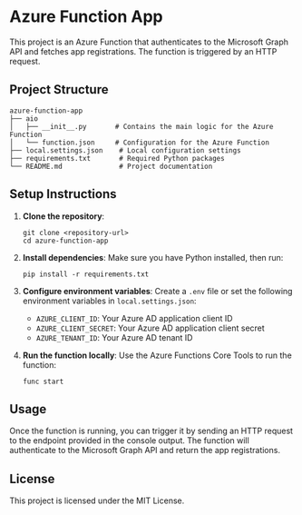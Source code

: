 # Azure Function App

This project is an Azure Function that authenticates to the Microsoft Graph API and fetches app registrations. The function is triggered by an HTTP request.

## Project Structure

```
azure-function-app
├── aio
│   ├── __init__.py       # Contains the main logic for the Azure Function
│   └── function.json     # Configuration for the Azure Function
├── local.settings.json    # Local configuration settings
├── requirements.txt       # Required Python packages
└── README.md              # Project documentation
```

## Setup Instructions

1. **Clone the repository**:
   ```
   git clone <repository-url>
   cd azure-function-app
   ```

2. **Install dependencies**:
   Make sure you have Python installed, then run:
   ```
   pip install -r requirements.txt
   ```

3. **Configure environment variables**:
   Create a `.env` file or set the following environment variables in `local.settings.json`:
   - `AZURE_CLIENT_ID`: Your Azure AD application client ID
   - `AZURE_CLIENT_SECRET`: Your Azure AD application client secret
   - `AZURE_TENANT_ID`: Your Azure AD tenant ID

4. **Run the function locally**:
   Use the Azure Functions Core Tools to run the function:
   ```
   func start
   ```

## Usage

Once the function is running, you can trigger it by sending an HTTP request to the endpoint provided in the console output. The function will authenticate to the Microsoft Graph API and return the app registrations.

## License

This project is licensed under the MIT License.